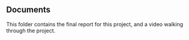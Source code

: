 ## Documents

This folder contains the final report for this project, and a video walking through the project.